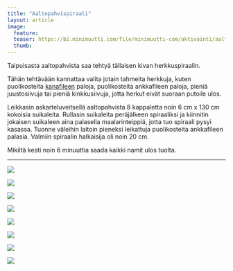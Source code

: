 ```yaml
---
title: "Aaltopahvispiraali"
layout: article
image:
  feature:
  teaser: https://b2.minimuutti.com/file/minimuutti-com/aktivointi/aaltopahvispiraali/DSC53683-245px.jpg
  thumb:
---
```


Taipuisasta aaltopahvista saa tehtyä tällaisen kivan herkkuspiraalin.

Tähän tehtävään kannattaa valita jotain tahmeita herkkuja, kuten puolikosteita [kanafileen](http://clk.tradedoubler.com/click?p(210840)a(2526211)g(19927404)url(http://www.zooplus.fi/shop/koirat/luut/rocco/rocco_puruliuskat/534985)) paloja, puolikosteita ankkafileen paloja, pieniä juustosiivuja tai pieniä kinkkusiivuja, jotta herkut eivät suoraan putoile ulos.

Leikkasin askarteluveitsellä aaltopahvista 8 kappaletta noin 6 cm x 130 cm kokoisia suikaleita. Rullasin suikaleita peräjälkeen spiraaliksi ja kiinnitin jokaisen suikaleen aina palasella maalarinteippiä, jotta tuo spiraali pysyi kasassa. Tuonne väleihin laitoin pieneksi leikattuja puolikosteita ankkafileen palasia. Valmiin spiraalin halkaisija oli noin 20 cm.


Mikiltä kesti noin 6 minuuttia saada kaikki namit ulos tuolta.

---

![](https://b2.minimuutti.com/file/minimuutti-com/aktivointi/aaltopahvispiraali/DSC53679-800px.jpg)

![](https://b2.minimuutti.com/file/minimuutti-com/aktivointi/aaltopahvispiraali/DSC53683-800px.jpg)

![](https://b2.minimuutti.com/file/minimuutti-com/aktivointi/aaltopahvispiraali/DSC53727-800px.jpg)

![](https://b2.minimuutti.com/file/minimuutti-com/aktivointi/aaltopahvispiraali/DSC53702-800px.jpg)

![](https://b2.minimuutti.com/file/minimuutti-com/aktivointi/aaltopahvispiraali/DSC53764-800px.jpg)

![](https://b2.minimuutti.com/file/minimuutti-com/aktivointi/aaltopahvispiraali/DSC53866-800px.jpg)

![](https://b2.minimuutti.com/file/minimuutti-com/aktivointi/aaltopahvispiraali/DSC53877-800px.jpg)

![](https://b2.minimuutti.com/file/minimuutti-com/aktivointi/aaltopahvispiraali/DSC53839-800px.jpg)